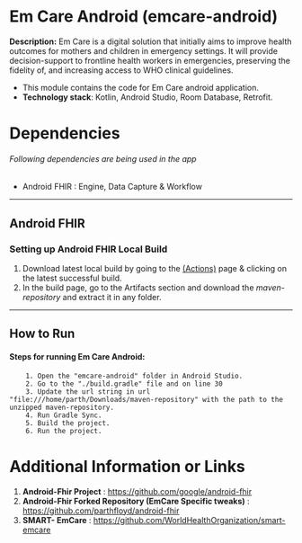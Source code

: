 # Em Care Android (emcare-android)

**Description:** Em Care is a digital solution that initially aims to improve health outcomes for mothers and children in emergency settings. It will provide decision-support to frontline health workers in emergencies, preserving the fidelity of, and increasing access to WHO clinical guidelines.

 - This module contains the code for Em Care android application. 
 - **Technology stack**: Kotlin, Android Studio, Room Database, Retrofit.


 # Dependencies
###### Following dependencies are being used in the app
- Android FHIR : Engine, Data Capture & Workflow
***

## **Android FHIR**
### Setting up Android FHIR Local Build
1. Download latest local build by going to the [(Actions)](https://github.com/parthfloyd/android-fhir/actions) page & clicking on the latest successful build.
2. In the build page, go to the Artifacts section and download the *maven-repository* and extract it in any folder.

***

## How to Run
#### Steps for running Em Care Android:

        1. Open the "emcare-android" folder in Android Studio.
        2. Go to the "./build.gradle" file and on line 30
        3. Update the url string in url "file:///home/parth/Downloads/maven-repository" with the path to the unzipped maven-repository.
        4. Run Gradle Sync.
        5. Build the project.
        6. Run the project.

# Additional Information or Links
1. **Android-Fhir Project** : https://github.com/google/android-fhir
2. **Android-Fhir Forked Repository (EmCare Specific tweaks)** : https://github.com/parthfloyd/android-fhir
3. **SMART- EmCare** : https://github.com/WorldHealthOrganization/smart-emcare
